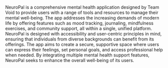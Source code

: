NeuroPal is a comprehensive mental health application designed by Team Void to provide users with a range of tools and resources to manage their mental well-being. The app addresses the increasing demands of modern life by offering features such as mood tracking, journaling, mindfulness exercises, and community support, all within a single, unified platform. NeuroPal is designed with accessibility and user-centric principles in mind, ensuring that individuals from diverse backgrounds can benefit from its offerings. The app aims to create a secure, supportive space where users can express their feelings, set personal goals, and access professional help when needed. By integrating multiple mental health support features, NeuroPal seeks to enhance the overall well-being of its users. 
